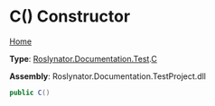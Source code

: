 # C\(\) Constructor

[Home](../../../../../README.md)

**Type**: [Roslynator.Documentation.Test](../../README.md)\.[C](../README.md)

**Assembly**: Roslynator\.Documentation\.TestProject\.dll

```csharp
public C()
```

